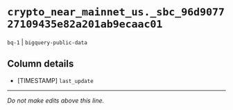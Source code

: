 # `crypto_near_mainnet_us._sbc_96d907727109435e82a201ab9ecaac01`
`bq-1` | `bigquery-public-data`

## Column details
* [TIMESTAMP] `last_update`

-------------------------------------------------------------------------------
*Do not make edits above this line.*
